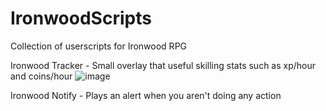 # IronwoodScripts
Collection of userscripts for Ironwood RPG

Ironwood Tracker - Small overlay that useful skilling stats such as xp/hour and coins/hour
![image](https://user-images.githubusercontent.com/2962354/227807585-79e259a7-6e9c-4d34-aed6-bf036b91a749.png)

Ironwood Notify - Plays an alert when you aren't doing any action

